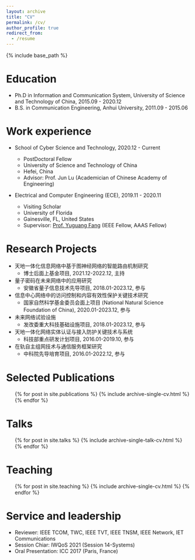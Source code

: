 ```yaml
---
layout: archive
title: "CV"
permalink: /cv/
author_profile: true
redirect_from:
  - /resume
---
```


{% include base_path %}

Education
======
* Ph.D in Information and Communication System, University of Science and Technology of China, 2015.09 - 2020.12
* B.S. in Communication Engineering, Anhui University, 2011.09 - 2015.06

Work experience
======
* School of Cyber Science and Technology, 2020.12 - Current
  * PostDoctoral Fellow
  * University of Science and Technology of China
  * Hefei, China
  * Advisor: Prof. Jun Lu (Academician of Chinese Academy of Engineering)

* Electrical and Computer Engineering (ECE), 2019.11 - 2020.11
  * Visiting Scholar
  * University of Florida
  * Gainesville, FL, United States
  * Supervisor: [Prof. Yuguang Fang](http://www.fang.ece.ufl.edu/) (IEEE Fellow, AAAS Fellow)
  
Research Projects
======
* 天地一体化信息网络中基于图神经网络的智能路由机制研究
  * 博士后面上基金项目, 2021.12-2022.12, 主持
* 量子密码在未来网络中的应用研究
  * 安徽省量子信息技术先导项目, 2018.01-2023.12, 参与
* 信息中心网络中的访问控制和内容有效性保护关键技术研究
  * 国家自然科学基金委员会面上项目 (National Natural Science Foundation of China), 2020.01-2023.12, 参与
* 未来网络试验设施
  * 发改委重大科技基础设施项目, 2018.01-2023.12, 参与
* 天地一体化网络实体认证与接入防护关键技术与系统
  * 科技部重点研发计划项目, 2016.01-2019.10, 参与
* 在轨自主组网技术与通信服务框架研究
  * 中科院先导培育项目, 2016.01-2022.12, 参与

Selected Publications
======
  <ul>{% for post in site.publications %}
    {% include archive-single-cv.html %}
  {% endfor %}</ul>
  
Talks
======
  <ul>{% for post in site.talks %}
    {% include archive-single-talk-cv.html %}
  {% endfor %}</ul>
  
Teaching
======
  <ul>{% for post in site.teaching %}
    {% include archive-single-cv.html %}
  {% endfor %}</ul>
  
Service and leadership
======
* Reviewer: IEEE TCOM, TWC, IEEE TVT, IEEE TNSM, IEEE Network, IET Communications
* Session Chiar: IWQoS 2021 (Session 14-Systems)
* Oral Presentation: ICC 2017 (Paris, France)
